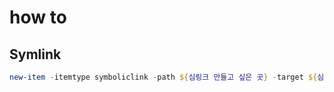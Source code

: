 # how to

## Symlink
```powershell
new-item -itemtype symboliclink -path ${심링크 만들고 싶은 곳} -target ${심링크 만들고 싶은 파일}
```